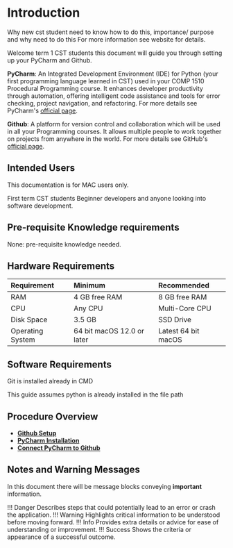 # Introduction

Why new cst student need to know how to do this, importance/ purpose and why need to do this 
For more information see website for details.

Welcome term 1 CST students this document will guide you through setting up your PyCharm and Github. 

**PyCharm**: An Integrated Development Environment (IDE) for Python (your first programming language learned in CST) used in your COMP 1510 Procedural Programming course. It enhances developer productivity through automation, offering intelligent code assistance and tools for error checking, project navigation, and refactoring​​. For more details see PyCharm's [official page](https://www.jetbrains.com/pycharm/learn/).

**Github**: A platform for version control and collaboration which will be used in all your Programming courses. It allows multiple people to work together on projects from anywhere in the world. For more details see GitHub's [official page](https://github.com/about).

## Intended Users

This documentation is for MAC users only.

First term CST students 
Beginner developers and anyone looking into software development.

## Pre-requisite Knowledge requirements

None: pre-requisite knowledge needed.


## Hardware Requirements
| **Requirement** | **Minimum** | **Recommended** |
| :-| :-| :-|
|RAM | 4 GB free RAM| 8 GB free RAM|
|CPU| Any CPU| Multi-Core CPU|
|Disk Space| 3.5 GB| SSD Drive|
|Operating System| 64 bit macOS 12.0 or later| Latest 64 bit macOS|

## Software Requirements
Git is installed already in CMD

This guide assumes python is already installed in the file path


## Procedure Overview

- **[Github Setup](/pages/githubSetup)**
- **[PyCharm Installation](/pages/pycharmInstallation)**
- **[Connect PyCharm to Github](/pages/connectPycharmToGithub)**


## Notes and Warning Messages

In this document there will be message blocks conveying **important** information.

!!! Danger
    Describes steps that could potentially lead to an error or crash the application.
!!! Warning
    Highlights critical information to be understood before moving forward.
!!! Info
    Provides extra details or advice for ease of understanding or improvement.
!!! Success
    Shows the criteria or appearance of a successful outcome.